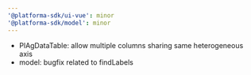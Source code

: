 ```yaml
---
'@platforma-sdk/ui-vue': minor
'@platforma-sdk/model': minor
---
```


- PlAgDataTable: allow multiple columns sharing same heterogeneous axis
- model: bugfix related to findLabels
